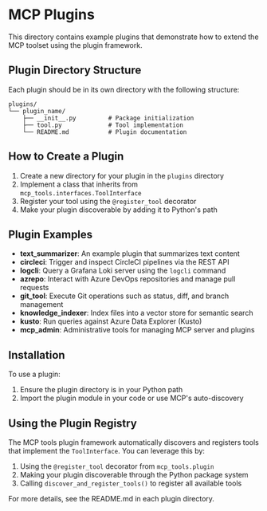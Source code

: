 # MCP Plugins

This directory contains example plugins that demonstrate how to extend the MCP toolset using the plugin framework.

## Plugin Directory Structure

Each plugin should be in its own directory with the following structure:

```
plugins/
└── plugin_name/
    ├── __init__.py         # Package initialization
    ├── tool.py             # Tool implementation
    └── README.md           # Plugin documentation
```

## How to Create a Plugin

1. Create a new directory for your plugin in the `plugins` directory
2. Implement a class that inherits from `mcp_tools.interfaces.ToolInterface`
3. Register your tool using the `@register_tool` decorator
4. Make your plugin discoverable by adding it to Python's path

## Plugin Examples

- **text_summarizer**: An example plugin that summarizes text content
- **circleci**: Trigger and inspect CircleCI pipelines via the REST API
- **logcli**: Query a Grafana Loki server using the `logcli` command
- **azrepo**: Interact with Azure DevOps repositories and manage pull requests
- **git_tool**: Execute Git operations such as status, diff, and branch management
- **knowledge_indexer**: Index files into a vector store for semantic search
- **kusto**: Run queries against Azure Data Explorer (Kusto)
- **mcp_admin**: Administrative tools for managing MCP server and plugins

## Installation

To use a plugin:

1. Ensure the plugin directory is in your Python path
2. Import the plugin module in your code or use MCP's auto-discovery

## Using the Plugin Registry

The MCP tools plugin framework automatically discovers and registers tools that implement the `ToolInterface`. You can leverage this by:

1. Using the `@register_tool` decorator from `mcp_tools.plugin`
2. Making your plugin discoverable through the Python package system
3. Calling `discover_and_register_tools()` to register all available tools

For more details, see the README.md in each plugin directory.
